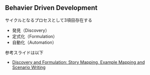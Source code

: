 ## Behavier Driven Development

サイクルとなるプロセスとして3項目存在する
- 発見（Discovery）
- 定式化（Formulation）
- 自動化（Automation）

参考スライドは以下
- [Discovery and Formulation: Story Mapping, Example Mapping and Scenario Writing](https://speakerdeck.com/wouterla/discovery-and-formulation-story-mapping-example-mapping-and-scenario-writing)